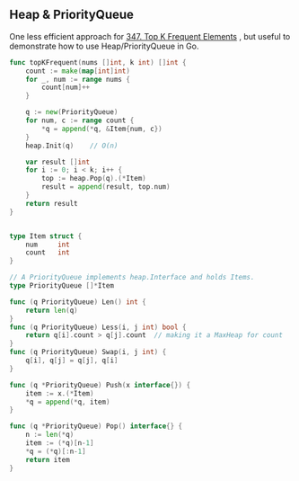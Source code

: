 ## Heap & PriorityQueue

One less efficient approach for [347. Top K Frequent Elements](https://leetcode.com/problems/top-k-frequent-elements/) , but useful to demonstrate how to use Heap/PriorityQueue in Go.

```go
func topKFrequent(nums []int, k int) []int {
	count := make(map[int]int)
	for _, num := range nums {
		count[num]++
	}

	q := new(PriorityQueue)
	for num, c := range count {
		*q = append(*q, &Item{num, c})
	}
	heap.Init(q)	// O(n)

	var result []int
	for i := 0; i < k; i++ {
		top := heap.Pop(q).(*Item)
		result = append(result, top.num)
	}
	return result
}


type Item struct {
	num		int
	count	int
}

// A PriorityQueue implements heap.Interface and holds Items.
type PriorityQueue []*Item

func (q PriorityQueue) Len() int {
	return len(q)
}
func (q PriorityQueue) Less(i, j int) bool {
	return q[i].count > q[j].count	// making it a MaxHeap for count
}
func (q PriorityQueue) Swap(i, j int) {
	q[i], q[j] = q[j], q[i]
}

func (q *PriorityQueue) Push(x interface{}) {
	item := x.(*Item)
	*q = append(*q, item)
}

func (q *PriorityQueue) Pop() interface{} {
	n := len(*q)
	item := (*q)[n-1]
	*q = (*q)[:n-1]
	return item
}
```


